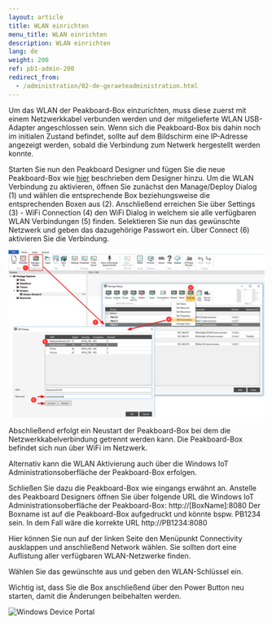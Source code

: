 ```yaml
---
layout: article
title: WLAN einrichten
menu_title: WLAN einrichten
description: WLAN einrichten
lang: de
weight: 200
ref: pb1-admin-200
redirect_from:
  - /administration/02-de-geraeteadministration.html
---
```


Um das WLAN der Peakboard-Box einzurichten, muss diese zuerst mit einem Netzwerkkabel verbunden werden und der mitgelieferte WLAN USB-Adapter angeschlossen sein.
Wenn sich die Peakboard-Box bis dahin noch im initialen Zustand befindet, sollte auf dem Bildschirm eine IP-Adresse angezeigt werden, sobald die Verbindung zum Netwerk hergestellt werden konnte.

Starten Sie nun den Peakboard Designer und fügen Sie die neue Peakboard-Box wie [hier](/administration/07-de-hinzufuegen.html) beschrieben dem Designer hinzu. 
Um die WLAN Verbindung zu aktivieren, öffnen Sie zunächst den Manage/Deploy Dialog (1) und wählen die entsprechende Box beziehungsweise die entsprechenden Boxen aus (2).
Anschließend erreichen Sie über Settings (3) - WiFi Connection (4) den WiFi Dialog in welchem sie alle verfügbaren WLAN Verbindungen (5) finden. Selektieren Sie nun das gewünschte Netzwerk und geben das dazugehörige Passwort ein. 
Über Connect (6) aktivieren Sie die Verbindung.

![WiFi Connection](/assets/images/admin/device/WiFiConnection.png)

Abschließend erfolgt ein Neustart der Peakboard-Box bei dem die Netzwerkkabelverbindung getrennt werden kann. Die Peakboard-Box befindet sich nun über WiFi im Netzwerk.

Alternativ kann die WLAN Aktivierung auch über die Windows IoT Administrationsoberfläche der Peakboard-Box erfolgen. 

Schließen Sie dazu die Peakboard-Box wie eingangs erwähnt an.
Anstelle des Peakboard Designers öffnen Sie über folgende URL die Windows IoT Administrationsoberfläche der Peakboard-Box:
http://[BoxName]:8080
Der Boxname ist auf die Peakboard-Box aufgedruckt und könnte bspw. PB1234 sein.
In dem Fall wäre die korrekte URL http://PB1234:8080

Hier können Sie nun auf der linken Seite den Menüpunkt Connectivity ausklappen und anschließend Network wählen.
Sie sollten dort eine Auflistung aller verfügbaren WLAN-Netzwerke finden.

Wählen Sie das gewünschte aus und geben den WLAN-Schlüssel ein.

Wichtig ist, dass Sie die Box anschließend über den Power Button neu starten, damit die Änderungen beibehalten werden.

![Windows Device Portal](/assets/images/admin/device/windows-device-portal.png)
